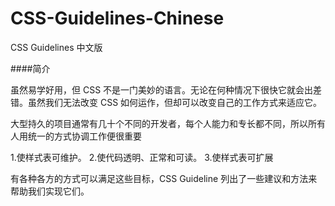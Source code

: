 CSS-Guidelines-Chinese
======================

CSS Guidelines 中文版

####简介

虽然易学好用，但 CSS 不是一门美妙的语言。无论在何种情况下很快它就会出差错。虽然我们无法改变 CSS 如何运作，但却可以改变自己的工作方式来适应它。

大型持久的项目通常有几十个不同的开发者，每个人能力和专长都不同，所以所有人用统一的方式协调工作便很重要

1.使样式表可维护。
2.使代码透明、正常和可读。
3.使样式表可扩展

有各种各方的方式可以满足这些目标，CSS Guideline 列出了一些建议和方法来帮助我们实现它们。
